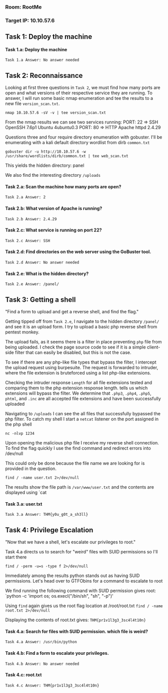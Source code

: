 

### Room: RootMe
### Target IP: 10.10.57.6


## Task 1: Deploy the machine
#### Task 1.a: Deploy the machine
`Task 1.a Answer: No answer needed`

## Task 2: Reconnaissance 
Looking at first three questions in `Task 2`, we must find how many ports are open and what versions
of their respective service they are running. To answer, I will run some basic nmap enumeration and tee
the results to a new file `version_scan.txt`.

`nmap 10.10.57.6 -sV -v | tee version_scan.txt`

From the nmap results we can see two services running: 
  PORT: 22 => SSH OpenSSH 7.6p1 Ubuntu 4ubuntu0.3
  PORT: 80 => HTTP Apache httpd 2.4.29

Questions three and four require directory enumeration with gobuster. I'll be enumerating with a kali
default directory wordlist from dirb `common.txt`

`gobuster dir -u http://10.10.57.6 -w /usr/share/wordlists/dirb/common.txt | tee web_scan.txt`

This yields the hidden directory: panel

We also find the interesting directory `/uploads`

#### Task 2.a: Scan the machine how many ports are open?
`Task 2.a Answer: 2`

#### Task 2.b: What version of Apache is running?
`Task 2.b Answer: 2.4.29`

#### Task 2.c: What service is running on port 22?
`Task 2.c Answer: SSH`

#### Task 2.d: Find directories on the web server using the GoBuster tool.
`Task 2.d Answer: No answer needed`

#### Task 2.e: What is the hidden directory?
`Task 2.e Answer: /panel/`

## Task 3: Getting a shell
"Find a form to upload and get a reverse shell, and find the flag."

Getting tipped off from `Task 2.e`, I navigate to the hidden directory `/panel/` and see it is an upload form. 
I try to upload a basic php reverse shell from pentest monkey. 

The upload fails, as it seems there is a filter in place preventing `php` file from being uploaded. I check the
page source code to see if it is a simple client-side filter that can easily be disabled, but this is not the case.

To see if there are any php-like file types that bypass the filter, I intercept the upload request using burpesuite.
The request is forwarded to intruder, where the file extension is bruteforced using a list php-like extensions.

Checking the intruder response `Length` for all file extensions tested and comparing them to the php extension response length.
tells us which extensions will bypass the filter. We determine that `.php3`, `.php4`, `.php5`, `phtml`, and `.inc` are all accepted file extensions
and have been successfully uploaded

Navigating to `/uploads` I can see the all files that successfully bypassed the php filter. To catch my shell I
start a `netcat` listener on the port assigned in the php shell 

`nc -nlvp 1234`

Upon opening the malicious php file I receive my reverse shell connection. To find the flag quickly I use the find command
and redirect errors into /dev/null

This could only be done because the file name we are looking for is provided in the question.

`find / -name user.txt 2>/dev/null`

The results show the file path is `/var/www/user.txt` and the contents are displayed using `cat 

#### Task 3.a: user.txt
`Task 3.a Answer: THM{y0u_g0t_a_sh3ll}`

## Task 4: Privilege Escalation
"Now that we have a shell, let's escalate our privileges to root."

Task 4.a directs us to search for "weird" files with SUID permissions so I'll start there

`find / -perm -u=s -type f 2>/dev/null`

Immediately among the results python stands out as having SUID permissions. Let's head over to GTFObins
for a command to escalate to root

We find running the following command with SUID permission gives root:
`python -c 'import os; os.execl("/bin/sh", "sh", "-p")'

Using `find` again gives us the root flag location at /root/root.txt
`find / -name root.txt 2>/dev/null`

Displaying the contents of root.txt gives:
`THM{pr1v1l3g3_3sc4l4t10n}`

#### Task 4.a: Search for files with SUID permission. which file is weird?
`Task 4.a Answer: /usr/bin/python`

#### Task 4.b: Find a form to escalate your privileges.
`Task 4.b Answer: No answer needed`

#### Task 4.c: root.txt
`Task 4.c Answer: THM{pr1v1l3g3_3sc4l4t10n}`
